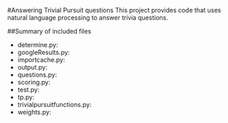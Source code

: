 #Answering Trivial Pursuit questions
This project provides code that uses natural language processing to answer trivia questions. 

##Summary of included files
* determine.py:
* googleResults.py:
* importcache.py:
* output.py:
* questions.py:
* scoring.py:
* test.py:
* tp.py:
* trivialpursuitfunctions.py:
* weights.py:
